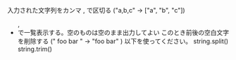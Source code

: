 入力された文字列をカンマ , で区切る ("a,b,c" → ["a", "b", "c"])
 <ul>, <li> で一覧表示する。空のものは空のまま出力してよい
このとき前後の空白文字を削除する (" foo bar  " → "foo bar" )
以下を使ってください。
string.split()
string.trim()


